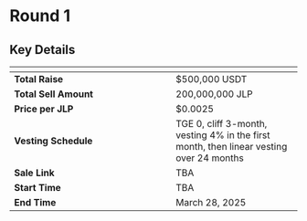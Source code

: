 # Round 1

## **Key Details**

<table data-header-hidden><thead><tr><th width="267"></th><th></th></tr></thead><tbody><tr><td><strong>Total Raise</strong></td><td>$500,000 USDT</td></tr><tr><td><strong>Total Sell Amount</strong></td><td>200,000,000 JLP</td></tr><tr><td><strong>Price per JLP</strong></td><td>$0.0025</td></tr><tr><td><strong>Vesting Schedule</strong></td><td>TGE 0, cliff 3-month, vesting 4% in the first month, then linear vesting over 24 months</td></tr><tr><td><strong>Sale Link</strong></td><td>TBA</td></tr><tr><td><strong>Start Time</strong></td><td>TBA</td></tr><tr><td><strong>End Time</strong></td><td>March 28, 2025</td></tr></tbody></table>
